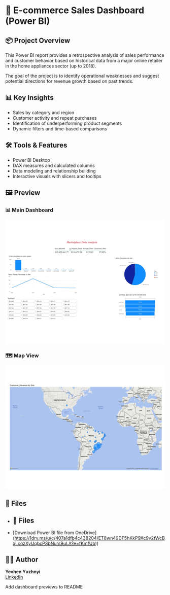 # 🛒 E-commerce Sales Dashboard (Power BI)

## 📦 Project Overview

This Power BI report provides a retrospective analysis of sales performance and customer behavior based on historical data from a major online retailer in the home appliances sector (up to 2018).

The goal of the project is to identify operational weaknesses and suggest potential directions for revenue growth based on past trends.

## 📊 Key Insights

- Sales by category and region
- Customer activity and repeat purchases
- Identification of underperforming product segments
- Dynamic filters and time-based comparisons

## 🛠️ Tools & Features

- Power BI Desktop
- DAX measures and calculated columns
- Data modeling and relationship building
- Interactive visuals with slicers and tooltips

## 🖼️ Preview

### 📊 Main Dashboard  
![Main Dashboard](dashboard_main.png)

### 🗺️ Map View  
![Map View](dashboard_map.png)

## 📁 Files

- ## 📁 Files

- [Download Power BI file from OneDrive] (https://1drv.ms/u/c/407a1dfb4c438204/ET8wn49DF5hKkP9Xc9v2tWcBxLcozXyUqbcPSbNurs9uLA?e=fKmfUb))



## 👨‍💻 Author

**Yevhen Yuzhnyi**  
[LinkedIn](https://www.linkedin.com/in/yevhen-yuzhnyi/)

Add dashboard previews to README



